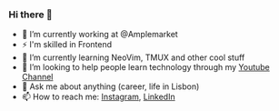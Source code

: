 ### Hi there 👋

- 🔭  I’m currently working at @Amplemarket
- ⚡  I'm skilled in Frontend
- 🌱  I’m currently learning NeoVim, TMUX and other cool stuff
- 💪 I’m looking to help people learn technology through my [Youtube Channel](https://www.youtube.com/channel/UC0Ot7mmx8E7Fx4v_8SpTQ_A)
- 💬  Ask me about anything (career, life in Lisbon)
- 📫  How to reach me: [Instagram](https://www.instagram.com/joaovbibiano/), [LinkedIn](https://www.linkedin.com/in/joaobibiano/)

